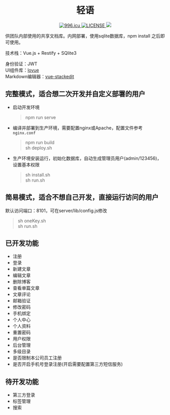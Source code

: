 <h1 align="center">轻语</h1>

<p align="center">
  <a href="https://996.icu">
    <img src="https://img.shields.io/badge/link-996.icu-red.svg" alt="996.icu">
  </a>
  <a href="https://github.com/996icu/996.ICU/blob/master/LICENSE">
    <img src="https://img.shields.io/badge/license-Anti%20996-blue.svg" alt="LICENSE">
  </a>
  <img src="https://img.shields.io/github/stars/loliconer/qing-yu.svg">
</p>

供团队内部使用的共享文档库。内网部署，使用sqlite数据库，npm install 之后即可使用。

技术栈：Vue.js + Restify + SQlite3

身份验证：JWT  
UI组件库：[lovue](https://github.com/loliconer/lovue)  
Markdown编辑器：[vue-stackedit](https://github.com/loliconer/vue-stackedit)

## 完整模式，适合想二次开发并自定义部署的用户
- 启动开发环境
  > npm run serve
- 编译并部署到生产环境，需要配置nginx或Apache，配置文件参考 `nginx.conf`
  > npm run build  
  > sh deploy.sh
- 生产环境安装运行，初始化数据库，自动生成管理员用户(admin/123456)，设置基本权限
  > sh install.sh  
  > sh run.sh

## 简易模式，适合不想自己开发，直接运行访问的用户

默认访问端口：8101，可在server/lib/config.js修改
> sh oneKey.sh  
> sh run.sh

## 已开发功能
- 注册
- 登录
- 新建文章
- 编辑文章
- 删除博客
- 查看单篇文章
- 文章评论
- 邮箱验证
- 修改密码
- 手机绑定
- 个人中心
- 个人资料
- 重置密码
- 用户权限
- 后台管理
- 多级目录
- 是否限制本公司员工注册
- 是否开启手机号登录注册(开启需要配置第三方短信服务)

## 待开发功能
- 第三方登录
- 标签管理
- 搜索
